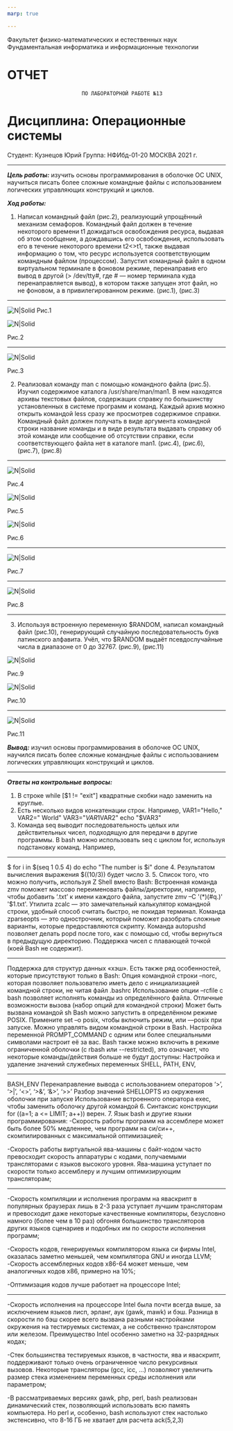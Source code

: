 ```yaml
---
marp: true

---
```

Факультет физико-математических и естественных наук
Фундаментальная информатика и информационные технологии
# ОТЧЕТ
                            ПО ЛАБОРАТОРНОЙ РАБОТЕ №13
# Дисциплина: Операционные системы
Студент: Кузнецов Юрий
Группа: НФИбд-01-20
МОСКВА
2021 г.

---

***Цель работы:*** изучить основы программирования в оболочке ОС UNIX, научиться писать более сложные командные файлы с использованием логических управляющих конструкций и циклов.

***Ход работы:***

1. Написал командный файл (рис.2), реализующий упрощённый механизм семафоров. Командный файл должен в течение некоторого времени t1 дожидаться освобождения ресурса, выдавая об этом сообщение, а дождавшись его освобождения, использовать его в течение некоторого времени t2<>t1, также выдавая информацию о том, что ресурс используется соответствующим командным файлом (процессом). Запустил командный файл в одном виртуальном терминале в фоновом режиме, перенаправив его вывод в другой (> /dev/tty#, где # — номер терминала куда перенаправляется вывод), в котором также запущен этот файл, но не фоновом, а в привилегированном режиме. (рис.1), (рис.3)

---

![N|Solid](https://sun9-14.userapi.com/impg/AzBfvV3keE73VWZQDhPdm7enZVdKOQzrW1vdtg/2bIY7Oa1jXM.jpg?size=774x96&quality=96&sign=2b26826a4a47116b44767d421cf690a2&type=album)
Рис.1


![N|Solid](https://sun9-56.userapi.com/impg/az2o3RQd73Gx8HproZB8H6HekOzlHZFhMTRzxg/7RLdxJwAOwE.jpg?size=745x404&quality=96&sign=23e10e9c03c4d013cb54956453a230bc&type=album)

Рис.2

---

![N|Solid](https://sun9-5.userapi.com/impg/S3xSBWNcZqTtzks0wthEeEFCeYRpjmDQQ8nKiQ/MNbbMDuZldo.jpg?size=588x201&quality=96&sign=715fe900fabf0b090222840f9a1d76da&type=album)

Рис.3

2. Реализовал команду man с помощью командного файла (рис.5). Изучил содержимое каталога /usr/share/man/man1. В нем находятся архивы текстовых файлов,
содержащих справку по большинству установленных в системе программ и команд. Каждый архив можно открыть командой less сразу же просмотрев содержимое справки. Командный файл должен получать в виде аргумента командной строки название команды и в виде результата выдавать справку об этой команде или сообщение об отсутствии справки, если соответствующего файла нет в каталоге man1. (рис.4), (рис.6), (рис.7), (рис.8)

---

![N|Solid](https://sun9-46.userapi.com/impg/cEavg7iXWP7CFsghPgWrqUm6_J6NGoK-ErpSIg/5zrze-Dw0N8.jpg?size=756x74&quality=96&sign=a8c1b20d1dfb8d3d996e5a3a80cb16a4&type=album)

Рис.4

![N|Solid](https://sun9-58.userapi.com/impg/eW37r-G1yBrzncGoqbZSAfIsHptiSZau3sNr1g/zyPv84jAKO0.jpg?size=1148x128&quality=96&sign=5ed8ca8e93cce8be86ab18c41ebd1280&type=album)

Рис.5

![N|Solid](https://sun9-30.userapi.com/impg/27HLpcAnQhWDgA3ZKggXIghv_dONQk61lKLznA/P69meeZhJNc.jpg?size=1105x60&quality=96&sign=70cfd403f178d7ee1d0e38ff17ce7366&type=album)

Рис.6

---

![N|Solid](https://sun9-49.userapi.com/impg/ZFWfabwpE0Eq2NamN40BCVz8OVbzxqhIYQgiyQ/xgAO_AYhxA4.jpg?size=810x594&quality=96&sign=54f334dc3d3973c404f1a084bff0d2aa&type=album)

Рис.7

---

![N|Solid](https://sun9-49.userapi.com/impg/Ozen7HQyS7JtL9LdXAKPB8GEyFQCtcnT2yZ85A/2rZSRG5oL78.jpg?size=815x597&quality=96&sign=cf2af29cebaefc0388a3bcaca7fefde5&type=album)

Рис.8

---

3. Используя встроенную переменную $RANDOM, написал командный файл (рис.10), генерирующий случайную последовательность букв латинского алфавита. Учёл,
что $RANDOM выдаёт псевдослучайные числа в диапазоне от 0 до 32767. (рис.9), (рис.11) 

![N|Solid](https://sun9-74.userapi.com/impg/yQUyfyIStUMxM20CWFwkqc7DD4ohzIfz9R8ZPA/0IZnIqeYEnY.jpg?size=1041x114&quality=96&sign=5813cfbb9d81e03259f8b28b6913e093&type=album)

Рис.9

![N|Solid](https://sun9-50.userapi.com/impg/Pe4uXoWlYTYo_LOl95hmFrvftu8pFxbqXPm8bQ/2wuWeAPIrUQ.jpg?size=1151x117&quality=96&sign=d301e956c79f451ef5dd5e2c586f8901&type=album)

Рис.10

---

![N|Solid](https://sun9-59.userapi.com/impg/jlRYVEPbMxgk6iEQtMYjS9HQSzztqiRqoNDeaw/bYWGN1uOWd8.jpg?size=1165x267&quality=96&sign=2194aa4115d68117282455da3bcd2493&type=album)

Рис.11

***Вывод:*** изучил основы программирования в оболочке ОС UNIX, научился писать более сложные командные файлы с использованием логических управляющих конструкций и циклов.

---

***Ответы на контрольные вопросы:***

1. В строке while [$1 != "exit"] квадратные скобки надо заменить на круглые.
2. Есть несколько видов конкатенации строк. Например,
VAR1="Hello,"
VAR2=" World"
VAR3="$VAR1$VAR2"
echo "$VAR3"
3. Команда seq выводит последовательность целых или действительных чисел, подходящую для передачи в другие программы. В bash можно использовать seq с циклом for, используя подстановку команд. Например,

---

$ for i in $(seq 1 0.5 4)
do
echo "The number is $i"
done
4. Результатом вычисления выражения $((10/3)) будет число 3.
5. Список того, что можно получить, используя Z Shell вместо Bash:
Встроенная команда zmv поможет массово переименовать файлы/директории, например, чтобы добавить ‘.txt’ к имени каждого файла, запустите zmv –C '(*)(#q.)' '$1.txt'.
Утилита zcalc — это замечательный калькулятор командной строки, удобный способ считать быстро, не покидая терминал. 
Команда zparseopts — это однострочник, который поможет разобрать сложные варианты, которые предоставляются скрипту.
Команда autopushd позволяет делать popd после того, как с помощью cd, чтобы вернуться в предыдущую директорию.
Поддержка чисел с плавающей точкой (коей Bash не содержит).

---

Поддержка для структур данных «хэш».
Есть также ряд особенностей, которые присутствуют только в Bash:
Опция командной строки –norc, которая позволяет пользователю иметь дело с инициализацией командной строки, не читая файл .bashrc
Использование опции –rcfile <filename> с bash позволяет исполнять команды из определённого файла.
Отличные возможности вызова (набор опций для командной строки)
Может быть вызвана командой sh
Bash можно запустить в определённом режиме POSIX.  Примените set –o posix, чтобы включить режим, или ––posix при запуске.
Можно управлять видом командной строки в Bash. Настройка переменной PROMPT_COMMAND с одним или более специальными символами настроит её за вас.
Bash также можно включить в режиме ограниченной оболочки (с rbash или --restricted), это означает, что некоторые команды/действия больше не будут доступны:
Настройка и удаление значений служебных переменных SHELL, PATH, ENV, 

---

BASH_ENV
Перенаправление вывода с использованием операторов ‘>’, ‘>|’, ‘<>’, ‘>&’, ‘&>’, ‘>>’
Разбор значений SHELLOPTS из окружения оболочки при запуске
Использование встроенного оператора exec, чтобы заменить оболочку другой командой
6. Синтаксис конструкции for ((a=1; a <= LIMIT; a++)) верен.
7. Язык bash и другие языки программирования:
-Скорость работы программ на ассемблере может быть более 50% медленнее, чем программ на си/си++, скомпилированных с максимальной оптимизацией;

-Скорость работы виртуальной ява-машины с байт-кодом часто превосходит скорость аппаратуры с кодами, получаемыми трансляторами с языков высокого уровня. Ява-машина уступает по скорости только ассемблеру и лучшим оптимизирующим трансляторам;

---

-Скорость компиляции и исполнения программ на яваскрипт в популярных браузерах лишь в 2-3 раза уступает лучшим трансляторам и превосходит даже некоторые качественные компиляторы, безусловно намного (более чем в 10 раз) обгоняя большинство трансляторов других языков сценариев и подобных им по скорости исполнения программ;

-Скорость кодов, генерируемых компилятором языка си фирмы Intel, оказалась заметно меньшей, чем компилятора GNU и иногда LLVM;
-Скорость ассемблерных кодов x86-64 может меньше, чем аналогичных кодов x86, примерно на 10%;

-Оптимизация кодов лучше работает на процессоре Intel;

---

-Скорость исполнения на процессоре Intel была почти всегда выше, за исключением языков лисп, эрланг, аук (gawk, mawk) и бэш. Разница в скорости по бэш скорее всего вызвана разными настройками окружения на тестируемых системах, а не собственно транслятором или железом. Преимущество Intel особенно заметно на 32-разрядных кодах;

-Стек большинства тестируемых языков, в частности, ява и яваскрипт, поддерживают только очень ограниченное число рекурсивных вызовов. Некоторые трансляторы (gcc, icc, ...) позволяют увеличить размер стека изменением переменных среды исполнения или параметром;

-В рассматриваемых версиях gawk, php, perl, bash реализован динамический стек, позволяющий использовать всю память компьютера. Но perl и, особенно, bash используют стек настолько экстенсивно, что 8-16 ГБ не хватает для расчета ack(5,2,3)
